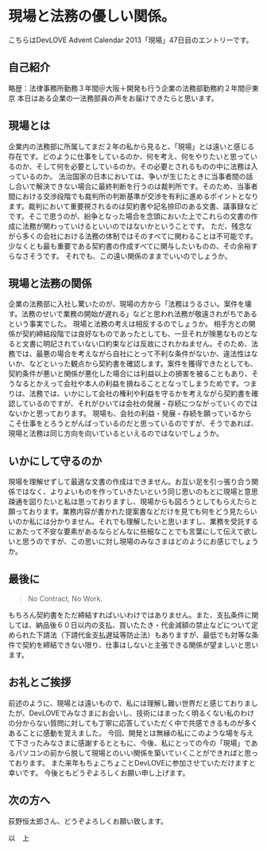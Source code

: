 現場と法務の優しい関係。
=====

こちらはDevLOVE Advent Calendar 2013「現場」47日目のエントリーです。

自己紹介
-----
略歴：法律事務所勤務３年間＠大阪＋開発も行う企業の法務部勤務約２年間＠東京
本日はある企業の一法務部員の声をお届けできたらと思います。

現場とは
-----
企業内の法務部に所属してまだ２年の私から見ると、「現場」とは遠いと感じる存在です。どのように仕事をしているのか、何を考え、何をやりたいと思っているのか、そして何を必要としているのか。その必要とされるものの中に法務は入っているのか。
法治国家の日本においては、争いが生じたときに当事者間の話し合いで解決できない場合に最終判断を行うのは裁判所です。そのため、当事者間における交渉段階でも裁判所の判断基準が交渉を有利に進めるポイントとなります。裁判において重要視されるのは契約書や記名捺印のある文書、議事録などです。そこで思うのが、紛争となった場合を念頭においた上でこれらの文書の作成に法務が関わっていけるといいのではないかということです。
ただ、残念ながら多くの会社における法務の体制ではそのすべてに関わることは不可能です。少なくとも最も重要である契約書の作成すべてに関与したいものの、その余裕すらなさそうです。
それでも、この遠い関係のままでいいのでしょうか。

現場と法務の関係
-----
企業の法務部に入社し驚いたのが、現場の方から「法務はうるさい。案件を壊す。法務のせいで業務の開始が遅れる」などと思われ法務が敬遠されがちであるという事実でした。
現場と法務の考えは相反するのでしょうか。
相手方との関係が契約締結段階では良好なものであったとしても、一旦それが険悪なものとなると文書に明記されていない口約束などは反故にされかねません。そのため、法務では、最悪の場合を考えながら自社にとって不利な条件がないか、違法性はないか、などといった観点から契約書を確認します。案件を獲得できたとしても、契約条件が悪いと関係が悪化した場合には利益以上の損害を被ることもあり、そうなるとかえって会社や本人の利益を損ねることとなってしまうためです。つまりは、法務では、いかにして会社の権利や利益を守るかを考えながら契約書を確認しているのですが、それがひいては会社の発展・存続につながっていくのではないかと思っております。
現場も、会社の利益・発展・存続を願っているからこそ仕事をとろうとがんばっているのだと思っているのですが、そうであれば、現場と法務は同じ方向を向いているといえるのではないでしょうか。

いかにして守るのか
-----
現場を理解せずして最適な文書の作成はできません。お互い足を引っ張り合う関係ではなく、よりよいものを作っていきたいという同じ思いのもとに現場と意思疎通を図りたいと私は思っておりますし、現場からも図ろうとしてもらえたらと願っております。業務内容が書かれた提案書などだけを見ても何をどう見たらいいのか私には分かりません。それでも理解したいと思いますし、業務を受託するにあたって不安な要素があるならどんなに些細なことでも言葉にして伝えて欲しいと思うのですが、この思いに対し現場のみなさまはどのようにお感じでしょうか。

最後に
-----
> No Contract, No Work.

もちろん契約書をただ締結すればいいわけではありません。また、支払条件に関しては、納品後６０日以内の支払、買いたたき・代金減額の禁止などについて定められた下請法（下請代金支払遅延等防止法）もありますが、最低でも対等な条件で契約を締結できない限り、仕事はしないと主張できる関係が望ましいと思います。

お礼とご挨拶
-----
前述のように、現場とは遠いもので、私には理解し難い世界だと感じておりましたが、DevLOVEでみなさまにお会いし、技術にはまったく明るくない私のわけの分からない質問に対しても丁寧に応答していただく中で共感できるものが多くあることに感動を覚えました。
今回、開発とは無縁の私にこのような場を与えて下さったみなさまに感謝するとともに、今後、私にとっての今の「現場」であるパソコンの前から脱して現場とのいい関係を築いていくことができればと思っております。
また来年もちょこちょことDevLOVEに参加させていただけますと幸いです。
今後ともどうぞよろしくお願い申し上げます。

次の方へ
-----
荻野恒太郎さん、どうぞよろしくお願い致します。

以　上
